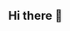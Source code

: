 ## Hi there 👋

<!--
**THAMYLAA/THAMYLAA** is a ✨ _special_ ✨ repository because its `README.md` (this file) appears on your GitHub profile.
![HTML5](https://img.shields.io/badge/HTML-000?style=for-the-badge&logo=html5&logoColor=30A3DC)
Here are some ideas to get you started:

- 🔭 I’m currently working on ...
- 🌱 I’m currently learning ...
- 👯 I’m looking to collaborate on ...
- 🤔 I’m looking for help with ...
- 💬 Ask me about ...
- 📫 How to reach me: ...
- 😄 Pronouns: ...
- ⚡ Fun fact: ...
-->

